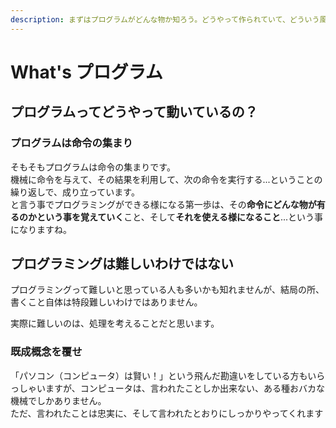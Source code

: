 ```yaml
---
description: まずはプログラムがどんな物か知ろう。どうやって作られていて、どういう風に動く物なのか確認しておこう。
---
```


# What's プログラム

## プログラムってどうやって動いているの？

### プログラムは命令の集まり

そもそもプログラムは命令の集まりです。  
機械に命令を与えて、その結果を利用して、次の命令を実行する...ということの繰り返しで、成り立っています。  
と言う事でプログラミングができる様になる第一歩は、その**命令にどんな物が有るのかという事を覚えていく**こと、そして**それを使える様になること**...という事になりますね。

## プログラミングは難しいわけではない

プログラミングって難しいと思っている人も多いかも知れませんが、結局の所、書くこと自体は特段難しいわけではありません。

実際に難しいのは、処理を考えることだと思います。

### 既成概念を覆せ

「パソコン（コンピュータ）は賢い！」という飛んだ勘違いをしている方もいらっしゃいますが、コンピュータは、言われたことしか出来ない、ある種おバカな機械でしかありません。  
ただ、言われたことは忠実に、そして言われたとおりにしっかりやってくれます

